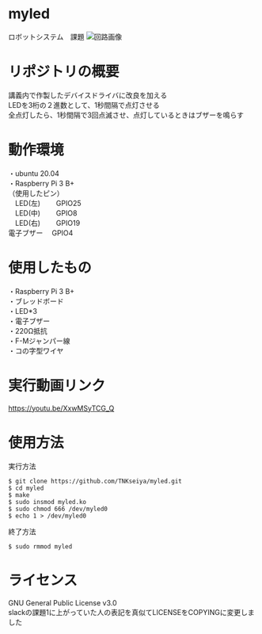 # myled
ロボットシステム　課題
![回路画像](https://user-images.githubusercontent.com/54259051/102085641-45905e00-3e5a-11eb-8697-76b603bf1212.png)

# リポジトリの概要
 講義内で作製したデバイスドライバに改良を加える  
 LEDを3桁の２進数として、1秒間隔で点灯させる  
 全点灯したら、1秒間隔で3回点滅させ、点灯しているときはブザーを鳴らす

# 動作環境
・ubuntu 20.04  
・Raspberry Pi 3 B+  
  （使用したピン）  
  　LED(左)　　 GPIO25  
  　LED(中)　　 GPIO8  
  　LED(右)　　 GPIO19  
   電子ブザー  　GPIO4  
# 使用したもの
・Raspberry Pi 3 B+  
・ブレッドボード  
・LED*3  
・電子ブザー  
・220Ω抵抗  
・F-Mジャンパー線  
・コの字型ワイヤ  

# 実行動画リンク
https://youtu.be/XxwMSyTCG_Q
  
# 使用方法
実行方法
```
$ git clone https://github.com/TNKseiya/myled.git  
$ cd myled 
$ make  
$ sudo insmod myled.ko  
$ sudo chmod 666 /dev/myled0  
$ echo 1 > /dev/myled0  
```
終了方法  
~~~
$ sudo rmmod myled
~~~

# ライセンス
GNU General Public License v3.0  
slackの課題1に上がっていた人の表記を真似てLICENSEをCOPYINGに変更しました
